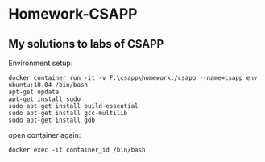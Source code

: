 # Homework-CSAPP

My solutions to labs of CSAPP
---------------------------------------
Environment setup:

```
docker container run -it -v F:\csapp\homework:/csapp --name=csapp_env ubuntu:18.04 /bin/bash
apt-get update
apt-get install sudo
sudo apt-get install build-essential
sudo apt-get install gcc-multilib
sudo apt-get install gdb
```
open container again:
```
docker exec -it container_id /bin/bash
```
